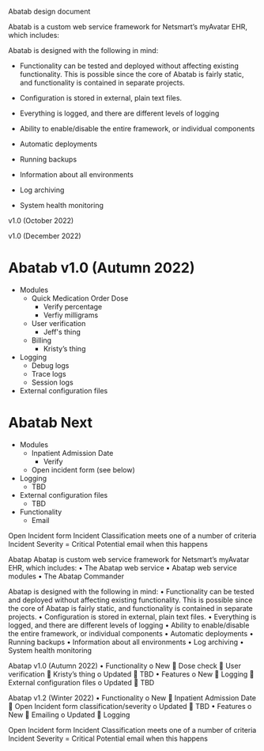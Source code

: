 Abatab design document

Abatab is a custom web service framework for Netsmart’s myAvatar EHR, which includes:

Abatab is designed with the following in mind:

* Functionality can be tested and deployed without affecting existing functionality. This is possible since the core of Abatab is fairly static, and functionality is contained in separate projects.

* Configuration is stored in external, plain text files.

* Everything is logged, and there are different levels of logging

* Ability to enable/disable the entire framework, or individual components

* Automatic deployments

* Running backups

* Information about all environments

* Log archiving

* System health monitoring

v1.0 (October 2022)

v1.0 (December 2022)

# Abatab v1.0 (Autumn 2022)

* Modules
    * Quick Medication Order Dose
        * Verify percentage
        * Verfiy milligrams
    * User verification
        * Jeff's thing
    * Billing
        * Kristy’s thing
* Logging
    * Debug logs
    * Trace logs
    * Session logs
* External configuration files


# Abatab Next
* Modules
    * Inpatient Admission Date
        * Verify
    * Open incident form (see below)
* Logging
    * TBD
* External configuration files
    * TBD
* Functionality
    * Email















Open Incident form
Incident Classification meets one of a number of criteria
Incident Severity = Critical
Potential email when this happens






















Abatap
Abatap is custom web service framework for Netsmart’s myAvatar EHR, which includes:
•	The Abatap web service
•	Abatap web service modules
•	The Abatap Commander

Abatap is designed with the following in mind:
•	Functionality can be tested and deployed without affecting existing functionality. This is possible since the core of Abatap is fairly static, and functionality is contained in separate projects.
•	Configuration is stored in external, plain text files.
•	Everything is logged, and there are different levels of logging
•	Ability to enable/disable the entire framework, or individual components
•	Automatic deployments
•	Running backups
•	Information about all environments
•	Log archiving
•	System health monitoring
















Abatap v1.0 (Autumn 2022)
•	Functionality
o	New
	Dose check
	User verification
	Kristy’s thing
o	Updated
	TBD
•	Features
o	New
	Logging
	External configuration files
o	Updated
	TBD

Abatap v1.2 (Winter 2022)
•	Functionality
o	New
	Inpatient Admission Date
	Open Incident form classification/severity
o	Updated
	TBD
•	Features
o	New
	Emailing
o	Updated
	Logging
















Open Incident form
Incident Classification meets one of a number of criteria
Incident Severity = Critical
Potential email when this happens
























